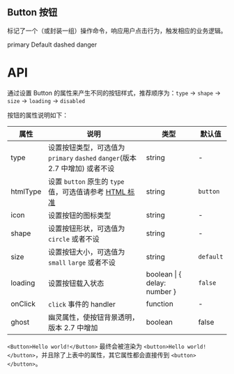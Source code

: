 ## Button 按钮

标记了一个（或封装一组）操作命令，响应用户点击行为，触发相应的业务逻辑。

<wu-button-group>
	<wu-button type="primary">primary</wu-button>
	<wu-button>Default</wu-button>
	<wu-button type="dashed">dashed</wu-button>
	<wu-button type="danger">danger</wu-button>
</wu-button-group>

# API

通过设置 Button 的属性来产生不同的按钮样式，推荐顺序为：`type` -> `shape` -> `size` -> `loading` -> `disabled`

按钮的属性说明如下：

属性 | 说明 | 类型 | 默认值
-----|-----|-----|------
type | 设置按钮类型，可选值为 `primary` `dashed` `danger`(版本 2.7 中增加) 或者不设 | string | -
htmlType | 设置 `button` 原生的 `type` 值，可选值请参考 [HTML 标准](https://developer.mozilla.org/en-US/docs/Web/HTML/Element/button#attr-type) | string | `button`
icon | 设置按钮的图标类型 | string | -
shape | 设置按钮形状，可选值为 `circle` 或者不设 | string | -
size | 设置按钮大小，可选值为 `small` `large` 或者不设 | string | `default`
loading | 设置按钮载入状态 | boolean \| { delay: number } | `false`
onClick | `click` 事件的 handler | function | -
ghost | 幽灵属性，使按钮背景透明，版本 2.7 中增加 | boolean | false

`<Button>Hello world!</Button>` 最终会被渲染为 `<button>Hello world!</button>`，并且除了上表中的属性，其它属性都会直接传到 `<button></button>`。

<style>
[id^="components-button-demo-"] .ant-btn {
  margin-right: 8px;
  margin-bottom: 12px;
}
[id^="components-button-demo-"] .ant-btn-group > .ant-btn {
  margin-right: 0;
}
</style>
